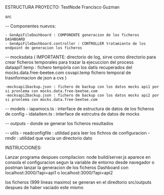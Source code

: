 ESTRUCTURA PROYECTO: TestNode Francisco Guzman 

src

-- Componentes nuevos:

    - GenApiFileDashboard : COMPONENTE generacion de los ficheros DASHBOARD
    - GenApiFileDashboard.controller : CONTROLLER tratamiento de los endpoint de generacion los ficheros
    
-- mocksdata 
  ( IMPORTANTE: directorio de  log, sirve como directorio para crear ficheros temporales para trazar la ejecuccion del process 
    dataapi?.temp : fichero tempòrla con los datls recuperados del mocks.data.free-beetee.com 
    csvapi.temp fichero temporal de trasnformacion de json a cvs )
    
    -mocksapi1backup.json : fichero de backup con los datos mocks api1 por si pronlema con mocks.data.free-beetee.com 
    -mocksapi2backup.json : fichero de backup con los datos mocks api2 por si pronlema con mocks.data.free-beetee.com 
        
-- models
    - iapamocs.ts   : interface de estructura de datos de los ficheros de config
    - idataitem.ts  : interface de estrcutra de datos de mocks

-- outputs
    - donde se generar los ficheros resultados    

-- utils
     - readconfigfile : utilidad para leer los fichros de configuracion
     - rmdir          : utilidad que vacia un directorio dato   


INSTRUCCIONES: 

Lanzar programa despues compilacion: node build/server.js
aparece en consola el configuracion segun la variable de entorno desde navegador o postman lanzar la generacion de los ficheros Dashboard con 
localhost:3000/?api=api1 o localhost:3000/?api=api2  

los ficheros (999 lineas maximo) se generan en el diredtorio src/outputs despues de haber vaciado este mismo
